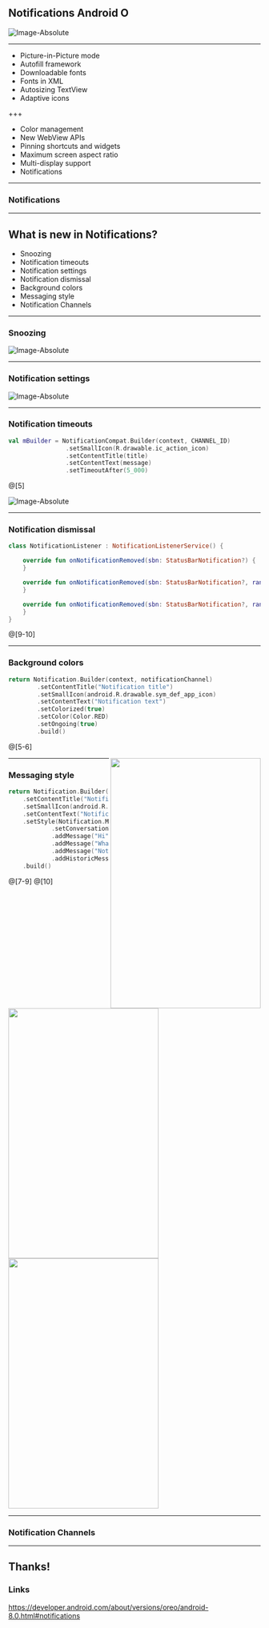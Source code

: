 ## Notifications Android O

![Image-Absolute](assets/android-oreo.png)

---

- Picture-in-Picture mode 
- Autofill framework 
- Downloadable fonts 
- Fonts in XML 
- Autosizing TextView 
- Adaptive icons 

+++

- Color management 
- New WebView APIs 
- Pinning shortcuts and widgets 
- Maximum screen aspect ratio 
- Multi-display support 
- Notifications 

---
### Notifications

---
## What is new in Notifications? 
- Snoozing
- Notification timeouts
- Notification settings
- Notification dismissal
- Background colors
- Messaging style
- Notification Channels

---
### Snoozing
![Image-Absolute](assets/snoozing.gif)

---
### Notification settings
![Image-Absolute](assets/notification_categories.gif)

---
### Notification timeouts
```kotlin
val mBuilder = NotificationCompat.Builder(context, CHANNEL_ID)
                .setSmallIcon(R.drawable.ic_action_icon)
                .setContentTitle(title)
                .setContentText(message)
                .setTimeoutAfter(5_000)              
```

@[5]

![Image-Absolute](assets/timeout.gif)

---
### Notification dismissal

```kotlin
class NotificationListener : NotificationListenerService() {

    override fun onNotificationRemoved(sbn: StatusBarNotification?) {
    }

    override fun onNotificationRemoved(sbn: StatusBarNotification?, rankingMap: RankingMap?) {
    }

    override fun onNotificationRemoved(sbn: StatusBarNotification?, rankingMap: RankingMap?, reason: Int) {
    }
}
```
@[9-10]

---
### Background colors

```kotlin
return Notification.Builder(context, notificationChannel)
        .setContentTitle("Notification title")
        .setSmallIcon(android.R.drawable.sym_def_app_icon)
        .setContentText("Notification text")
        .setColorized(true)
        .setColor(Color.RED)
        .setOngoing(true)
        .build()
```

@[5-6]

<img align="right" width="300" height="500" src="./assets/notification_foreground_colorized.png">
<img align="left" width="300" height="500" src="./assets/notification_foreground.png">

---
### Messaging style

```kotlin
return Notification.Builder(context, notificationChannel)
    .setContentTitle("Notification")
    .setSmallIcon(android.R.drawable.sym_def_app_icon)
    .setContentText("Notification MessagingStyle")
    .setStyle(Notification.MessagingStyle("Me")
            .setConversationTitle("Team lunch")
            .addMessage("Hi", 2, null) // Pass in null for user.
            .addMessage("What's up?", 3, "Coworker")
            .addMessage("Not much", 4, null)
            .addHistoricMessage(Notification.MessagingStyle.Message("Historic Message - not visible", 5, null)))
    .build()
```
@[7-9]
@[10]

<img width="300" height="500" src="./assets/notification_messagin_style.png">

---
### Notification Channels

---
## Thanks!

### Links
https://developer.android.com/about/versions/oreo/android-8.0.html#notifications
